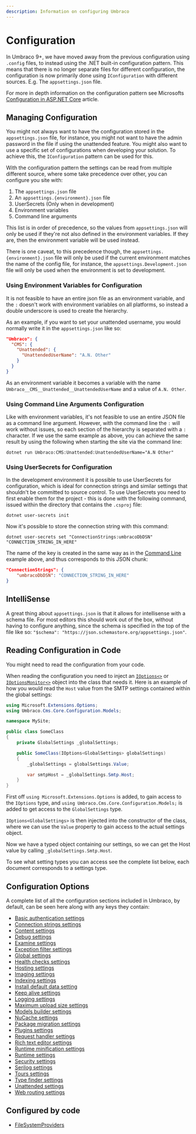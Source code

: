 ```yaml
---
description: Information on configuring Umbraco
---
```


# Configuration

In Umbraco 9+, we have moved away from the previous configuration using `.config` files, to instead using the .NET built-in configuration pattern. This means that there is no longer separate files for different configuration, the configuration is now primarily done using `IConfiguration` with different sources. E.g. The `appsettings.json` file.

For more in depth information on the configuration pattern see Microsofts [Configuration in ASP.NET Core](https://docs.microsoft.com/en-us/aspnet/core/fundamentals/configuration/?view=aspnetcore-6.0) article.

## Managing Configuration

You might not always want to have the configuration stored in the `appsettings.json` file, for instance, you might not want to have the admin password in the file if using the unattended feature. You might also want to use a specific set of configurations when developing your solution. To achieve this, the `IConfiguration` pattern can be used for this.

With the configuration pattern the settings can be read from multiple different source, where some take precedence over other, you can configure you site with:

1. The `appsettings.json` file
2. An `appsettings.{environment}.json` file
3. UserSecrets (Only when in development)
4. Environment variables
5. Command line arguments

This list is in order of precedence, so the values from `appsettings.json` will only be used if they're not also defined in the environment variables. If they are, then the environment variable will be used instead.

There is one caveat, to this precedence though, the `appsettings.{environment}.json` file will only be used if the current environment matches the name of the config file, for instance, the `appsettings.Development.json` file will only be used when the environment is set to development.

### Using Environment Variables for Configuration

It is not feasible to have an entire json file as an environment variable, and the `:` doesn't work with environment variables on all platforms, so instead a double underscore is used to create the hierarchy.

As an example, if you want to set your unattended username, you would normally write it in the `appsettings.json` like so:

```json
"Umbraco": {
  "CMS": {
    "Unattended": {
      "UnattendedUserName": "A.N. Other"
    }
  }
}
```

As an environment variable it becomes a variable with the name `Umbraco__CMS__Unattended__UnattendedUserName` and a value of `A.N. Other`.

### Using Command Line Arguments Configuration

Like with environment variables, it's not feasible to use an entire JSON file as a command line argument. However, with the command line the `:` will work without issues, so each section of the hierarchy is separated with a `:` character. If we use the same example as above, you can achieve the same result by using the following when starting the site via the command line:

`dotnet run Umbraco:CMS:Unattended:UnattendedUserName="A.N Other"`

### Using UserSecrets for Configuration

In the development environment it is possible to use UserSecrets for configuration, which is ideal for connection strings and similar settings that shouldn't be committed to source control. To use UserSecrets you need to first enable them for the project - this is done with the following command, issued within the directory that contains the `.csproj` file:

`dotnet user-secrets init`

Now it's possible to store the connection string with this command:

`dotnet user-secrets set "ConnectionStrings:umbracoDbDSN" "CONNECTION_STRING_IN_HERE"`

The name of the key is created in the same way as in the [Command Line](./#using-command-line-arguments-configuration) example above, and thus corresponds to this JSON chunk:

```json
"ConnectionStrings": {
    "umbracoDbDSN": "CONNECTION_STRING_IN_HERE"
}
```

## IntelliSense

A great thing about `appsettings.json` is that it allows for intellisense with a schema file. For most editors this should work out of the box, without having to configure anything, since the schema is specified in the top of the file like so: `"$schema": "https://json.schemastore.org/appsettings.json"`.

## Reading Configuration in Code

You might need to read the configuration from your code.

When reading the configuration you need to inject an [`IOptions<>`](https://docs.microsoft.com/en-us/dotnet/api/microsoft.extensions.options.ioptions-1?view=dotnet-plat-ext-6.0) or [`IOptionsMonitor<>`](https://docs.microsoft.com/en-us/dotnet/api/microsoft.extensions.options.ioptionsmonitor-1?view=dotnet-plat-ext-6.0) object into the class that needs it. Here is an example of how you would read the `Host` value from the SMTP settings contained within the global settings:

```csharp
using Microsoft.Extensions.Options;
using Umbraco.Cms.Core.Configuration.Models;

namespace MySite;

public class SomeClass
{
    private GlobalSettings _globalSettings;

    public SomeClass(IOptions<GlobalSettings> globalSettings)
    {
        _globalSettings = globalSettings.Value;

        var smtpHost = _globalSettings.Smtp.Host;
    }
}
```

First off `using Microsoft.Extensions.Options` is added, to gain access to the `IOptions` type, and `using Umbraco.Cms.Core.Configuration.Models;` is added to get access to the `GlobalSettings` type.

`IOptions<GlobalSettings>` is then injected into the constructor of the class, where we can use the `Value` property to gain access to the actual settings object.

Now we have a typed object containing our settings, so we can get the Host value by calling `_globalSettings.Smtp.Host`.

To see what setting types you can access see the complete list below, each document corresponds to a settings type.

## Configuration Options

A complete list of all the configuration sections included in Umbraco, by default, can be seen here along with any keys they contain:

* [Basic authentication settings](basicauthsettings.md)
* [Connection strings settings](connectionstringssettings.md)
* [Content settings](contentsettings.md)
* [Debug settings](debugsettings.md)
* [Examine settings](examinesettings.md)
* [Exception filter settings](exceptionfiltersettings.md)
* [Global settings](globalsettings.md)
* [Health checks settings](healthchecks.md)
* [Hosting settings](hostingsettings.md)
* [Imaging settings](imagingsettings.md)
* [Indexing settings](indexingsettings.md)
* [Install default data setting](installdefaultdatasettings.md)
* [Keep alive settings](keepalivesettings.md)
* [Logging settings](loggingsettings.md)
* [Maximum upload size settings](maximumuploadsizesettings.md)
* [Models builder settings](modelsbuildersettings.md)
* [NuCache settings](nucachesettings.md)
* [Package migration settings](packagemigrationsettings.md)
* [Plugins settings](pluginssettings.md)
* [Request handler settings](requesthandlersettings.md)
* [Rich text editor settings](richtexteditorsettings.md)
* [Runtime minification settings](runtimeminificationsettings.md)
* [Runtime settings](runtimesettings.md)
* [Security settings](securitysettings.md)
* [Serilog settings](serilog.md)
* [Tours settings](tourssettings.md)
* [Type finder settings](typefindersettings.md)
* [Unattended settings](unattendedsettings.md)
* [Web routing settings](webroutingsettings.md)

## Configured by code

* [FileSystemProviders](filesystemproviders.md)
